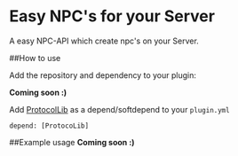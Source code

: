 # Easy NPC's for your Server
A easy NPC-API which create npc's on your Server.

##How to use

Add the repository and dependency to your plugin:

**Coming soon :)**


Add [ProtocolLib](https://github.com/dmulloy2/ProtocolLib) as a depend/softdepend to your `plugin.yml`
```
depend: [ProtocoLib] 
```

##Example usage
**Coming soon :)**


